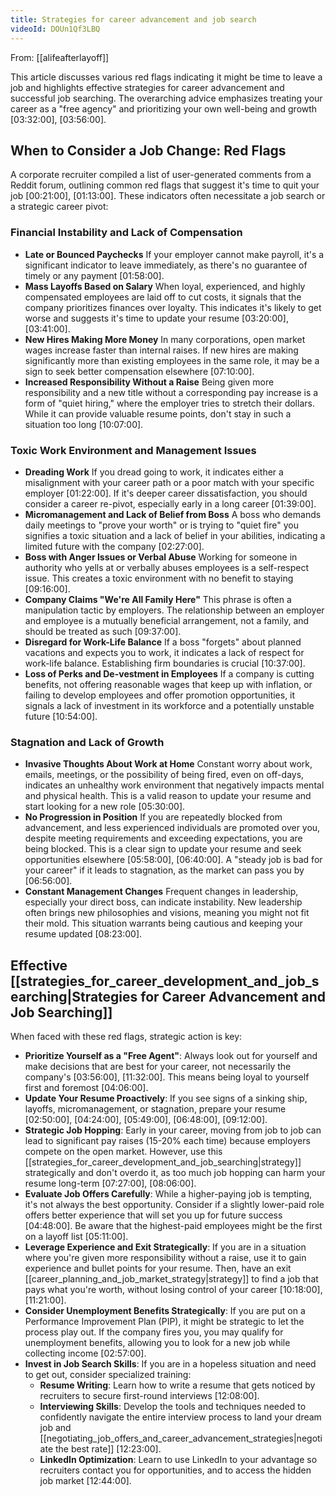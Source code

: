 ```yaml
---
title: Strategies for career advancement and job search
videoId: DOUn1Qf3LBQ
---
```


From: [[alifeafterlayoff]] <br/> 

This article discusses various red flags indicating it might be time to leave a job and highlights effective strategies for career advancement and successful job searching. The overarching advice emphasizes treating your career as a "free agency" and prioritizing your own well-being and growth <a class="yt-timestamp" data-t="03:32:00">[03:32:00]</a>, <a class="yt-timestamp" data-t="03:56:00">[03:56:00]</a>.

## When to Consider a Job Change: Red Flags

A corporate recruiter compiled a list of user-generated comments from a Reddit forum, outlining common red flags that suggest it's time to quit your job <a class="yt-timestamp" data-t="00:21:00">[00:21:00]</a>, <a class="yt-timestamp" data-t="01:13:00">[01:13:00]</a>. These indicators often necessitate a job search or a strategic career pivot:

### Financial Instability and Lack of Compensation
*   **Late or Bounced Paychecks** If your employer cannot make payroll, it's a significant indicator to leave immediately, as there's no guarantee of timely or any payment <a class="yt-timestamp" data-t="01:58:00">[01:58:00]</a>.
*   **Mass Layoffs Based on Salary** When loyal, experienced, and highly compensated employees are laid off to cut costs, it signals that the company prioritizes finances over loyalty. This indicates it's likely to get worse and suggests it's time to update your resume <a class="yt-timestamp" data-t="03:20:00">[03:20:00]</a>, <a class="yt-timestamp" data-t="03:41:00">[03:41:00]</a>.
*   **New Hires Making More Money** In many corporations, open market wages increase faster than internal raises. If new hires are making significantly more than existing employees in the same role, it may be a sign to seek better compensation elsewhere <a class="yt-timestamp" data-t="07:10:00">[07:10:00]</a>.
*   **Increased Responsibility Without a Raise** Being given more responsibility and a new title without a corresponding pay increase is a form of "quiet hiring," where the employer tries to stretch their dollars. While it can provide valuable resume points, don't stay in such a situation too long <a class="yt-timestamp" data-t="10:07:00">[10:07:00]</a>.

### Toxic Work Environment and Management Issues
*   **Dreading Work** If you dread going to work, it indicates either a misalignment with your career path or a poor match with your specific employer <a class="yt-timestamp" data-t="01:22:00">[01:22:00]</a>. If it's deeper career dissatisfaction, you should consider a career re-pivot, especially early in a long career <a class="yt-timestamp" data-t="01:39:00">[01:39:00]</a>.
*   **Micromanagement and Lack of Belief from Boss** A boss who demands daily meetings to "prove your worth" or is trying to "quiet fire" you signifies a toxic situation and a lack of belief in your abilities, indicating a limited future with the company <a class="yt-timestamp" data-t="02:27:00">[02:27:00]</a>.
*   **Boss with Anger Issues or Verbal Abuse** Working for someone in authority who yells at or verbally abuses employees is a self-respect issue. This creates a toxic environment with no benefit to staying <a class="yt-timestamp" data-t="09:16:00">[09:16:00]</a>.
*   **Company Claims "We're All Family Here"** This phrase is often a manipulation tactic by employers. The relationship between an employer and employee is a mutually beneficial arrangement, not a family, and should be treated as such <a class="yt-timestamp" data-t="09:37:00">[09:37:00]</a>.
*   **Disregard for Work-Life Balance** If a boss "forgets" about planned vacations and expects you to work, it indicates a lack of respect for work-life balance. Establishing firm boundaries is crucial <a class="yt-timestamp" data-t="10:37:00">[10:37:00]</a>.
*   **Loss of Perks and De-vestment in Employees** If a company is cutting benefits, not offering reasonable wages that keep up with inflation, or failing to develop employees and offer promotion opportunities, it signals a lack of investment in its workforce and a potentially unstable future <a class="yt-timestamp" data-t="10:54:00">[10:54:00]</a>.

### Stagnation and Lack of Growth
*   **Invasive Thoughts About Work at Home** Constant worry about work, emails, meetings, or the possibility of being fired, even on off-days, indicates an unhealthy work environment that negatively impacts mental and physical health. This is a valid reason to update your resume and start looking for a new role <a class="yt-timestamp" data-t="05:30:00">[05:30:00]</a>.
*   **No Progression in Position** If you are repeatedly blocked from advancement, and less experienced individuals are promoted over you, despite meeting requirements and exceeding expectations, you are being blocked. This is a clear sign to update your resume and seek opportunities elsewhere <a class="yt-timestamp" data-t="05:58:00">[05:58:00]</a>, <a class="yt-timestamp" data-t="06:40:00">[06:40:00]</a>. A "steady job is bad for your career" if it leads to stagnation, as the market can pass you by <a class="yt-timestamp" data-t="06:56:00">[06:56:00]</a>.
*   **Constant Management Changes** Frequent changes in leadership, especially your direct boss, can indicate instability. New leadership often brings new philosophies and visions, meaning you might not fit their mold. This situation warrants being cautious and keeping your resume updated <a class="yt-timestamp" data-t="08:23:00">[08:23:00]</a>.

## Effective [[strategies_for_career_development_and_job_searching|Strategies for Career Advancement and Job Searching]]

When faced with these red flags, strategic action is key:

*   **Prioritize Yourself as a "Free Agent"**: Always look out for yourself and make decisions that are best for your career, not necessarily the company's <a class="yt-timestamp" data-t="03:56:00">[03:56:00]</a>, <a class="yt-timestamp" data-t="11:32:00">[11:32:00]</a>. This means being loyal to yourself first and foremost <a class="yt-timestamp" data-t="04:06:00">[04:06:00]</a>.
*   **Update Your Resume Proactively**: If you see signs of a sinking ship, layoffs, micromanagement, or stagnation, prepare your resume <a class="yt-timestamp" data-t="02:50:00">[02:50:00]</a>, <a class="yt-timestamp" data-t="04:24:00">[04:24:00]</a>, <a class="yt-timestamp" data-t="05:49:00">[05:49:00]</a>, <a class="yt-timestamp" data-t="06:48:00">[06:48:00]</a>, <a class="yt-timestamp" data-t="09:12:00">[09:12:00]</a>.
*   **Strategic Job Hopping**: Early in your career, moving from job to job can lead to significant pay raises (15-20% each time) because employers compete on the open market. However, use this [[strategies_for_career_development_and_job_searching|strategy]] strategically and don't overdo it, as too much job hopping can harm your resume long-term <a class="yt-timestamp" data-t="07:27:00">[07:27:00]</a>, <a class="yt-timestamp" data-t="08:06:00">[08:06:00]</a>.
*   **Evaluate Job Offers Carefully**: While a higher-paying job is tempting, it's not always the best opportunity. Consider if a slightly lower-paid role offers better experience that will set you up for future success <a class="yt-timestamp" data-t="04:48:00">[04:48:00]</a>. Be aware that the highest-paid employees might be the first on a layoff list <a class="yt-timestamp" data-t="05:11:00">[05:11:00]</a>.
*   **Leverage Experience and Exit Strategically**: If you are in a situation where you're given more responsibility without a raise, use it to gain experience and bullet points for your resume. Then, have an exit [[career_planning_and_job_market_strategy|strategy]] to find a job that pays what you're worth, without losing control of your career <a class="yt-timestamp" data-t="10:18:00">[10:18:00]</a>, <a class="yt-timestamp" data-t="11:21:00">[11:21:00]</a>.
*   **Consider Unemployment Benefits Strategically**: If you are put on a Performance Improvement Plan (PIP), it might be strategic to let the process play out. If the company fires you, you may qualify for unemployment benefits, allowing you to look for a new job while collecting income <a class="yt-timestamp" data-t="02:57:00">[02:57:00]</a>.
*   **Invest in Job Search Skills**: If you are in a hopeless situation and need to get out, consider specialized training:
    *   **Resume Writing**: Learn how to write a resume that gets noticed by recruiters to secure first-round interviews <a class="yt-timestamp" data-t="12:08:00">[12:08:00]</a>.
    *   **Interviewing Skills**: Develop the tools and techniques needed to confidently navigate the entire interview process to land your dream job and [[negotiating_job_offers_and_career_advancement_strategies|negotiate the best rate]] <a class="yt-timestamp" data-t="12:23:00">[12:23:00]</a>.
    *   **LinkedIn Optimization**: Learn to use LinkedIn to your advantage so recruiters contact you for opportunities, and to access the hidden job market <a class="yt-timestamp" data-t="12:44:00">[12:44:00]</a>.